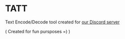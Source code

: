 # TATT

Text Encode/Decode tool created for [our Discord server](https://discord.gg/rMKmCfqH)

( Created for fun pursposes =) )
